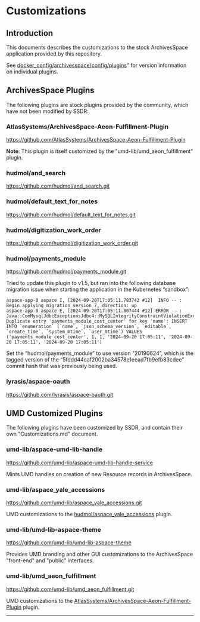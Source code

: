 # Customizations

## Introduction

This documents describes the customizations to the stock ArchivesSpace
application provided by this repository.

See [docker_config/archivesspace/config/plugins][plugins]" for version
information on individual plugins.

## ArchivesSpace Plugins

The following plugins are stock plugins provided by the community, which have
not been modified by SSDR:

### AtlasSystems/ArchivesSpace-Aeon-Fulfillment-Plugin

<https://github.com/AtlasSystems/ArchivesSpace-Aeon-Fulfillment-Plugin>

**Note**: This plugin is itself customized by the "umd-lib/umd_aeon_fulfillment"
plugin.

### hudmol/and_search

<https://github.com/hudmol/and_search.git>

### hudmol/default_text_for_notes

<https://github.com/hudmol/default_text_for_notes.git>

### hudmol/digitization_work_order

<https://github.com/hudmol/digitization_work_order.git>

### hudmol/payments_module

<https://github.com/hudmol/payments_module.git>

Tried to update this plugin to v1.5, but ran into the following database
migration issue when starting the application in the Kubernetes “sandbox”:

```text
aspace-app-0 aspace I, [2024-09-20T17:05:11.783742 #12]  INFO -- : Begin applying migration version 7, direction: up
aspace-app-0 aspace E, [2024-09-20T17:05:11.807444 #12] ERROR -- : Java::ComMysqlJdbcExceptionsJdbc4::MySQLIntegrityConstraintViolationException: Duplicate entry 'payments_module_cost_center' for key 'name': INSERT INTO `enumeration` (`name`, `json_schema_version`, `editable`, `create_time`, `system_mtime`, `user_mtime`) VALUES ('payments_module_cost_center', 1, 1, '2024-09-20 17:05:11', '2024-09-20 17:05:11', '2024-09-20 17:05:11')
```

Set the “hudmol/payments_module” to use version "20190624”, which is the
tagged version of the “5fddd44caf2002ba34578e1eead7fb9efb83cdee” commit hash
that was previously being used.

### lyrasis/aspace-oauth

<https://github.com/lyrasis/aspace-oauth.git>

## UMD Customized Plugins

The following plugins have been customized by SSDR, and contain their own
"Customizations.md" document.

### umd-lib/aspace-umd-lib-handle

<https://github.com/umd-lib/aspace-umd-lib-handle-service>

Mints UMD handles on creation of new Resource records in ArchivesSpace.

### umd-lib/aspace_yale_accessions

<https://github.com/umd-lib/aspace_yale_accessions.git>

UMD customizations to the [hudmol/aspace_yale_accessions][hudmol-accessions]
plugin.

### umd-lib/umd-lib-aspace-theme

<https://github.com/umd-lib/umd-lib-aspace-theme>

Provides UMD branding and other GUI customizations to the ArchivesSpace
"front-end" and "public" interfaces.

### umd-lib/umd_aeon_fulfillment

<https://github.com/umd-lib/umd_aeon_fulfillment.git>

UMD customizations to the
[AtlasSystems/ArchivesSpace-Aeon-Fulfillment-Plugin][atlas-aeon]
plugin.

---
[plugins]: ../docker_config/archivesspace/config/plugins
[hudmol-accessions]: https://github.com/hudmol/aspace_yale_accessions
[atlas-aeon]: https://github.com/AtlasSystems/ArchivesSpace-Aeon-Fulfillment-Plugin
